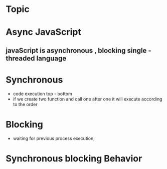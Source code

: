 # Topic

# Async JavaScript
## javaScript is asynchronous , blocking single - threaded language

# Synchronous
- code execution top - bottom
- if we create two function and call one after one it will execute according to the order
# Blocking
- waiting for previous process execution, 
# Synchronous blocking Behavior


